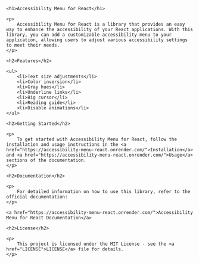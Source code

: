     <h1>Accessibility Menu for React</h1>

    <p>
        Accessibility Menu for React is a library that provides an easy way to enhance the accessibility of your React applications. With this library, you can add a customizable accessibility menu to your application, allowing users to adjust various accessibility settings to meet their needs.
    </p>

    <h2>Features</h2>

    <ul>
        <li>Text size adjustments</li>
        <li>Color inversion</li>
        <li>Gray hues</li>
        <li>Underline links</li>
        <li>Big cursor</li>
        <li>Reading guide</li>
        <li>Disable animations</li>
    </ul>

    <h2>Getting Started</h2>

    <p>
        To get started with Accessibility Menu for React, follow the installation and usage instructions in the <a href="https://accessibility-menu-react.onrender.com/">Installation</a> and <a href="https://accessibility-menu-react.onrender.com/">Usage</a> sections of the documentation.
    </p>

    <h2>Documentation</h2>

    <p>
        For detailed information on how to use this library, refer to the official documentation:
    </p>

    <a href="https://accessibility-menu-react.onrender.com/">Accessibility Menu for React Documentation</a>

    <h2>License</h2>

    <p>
        This project is licensed under the MIT License - see the <a href="LICENSE">LICENSE</a> file for details.
    </p>
